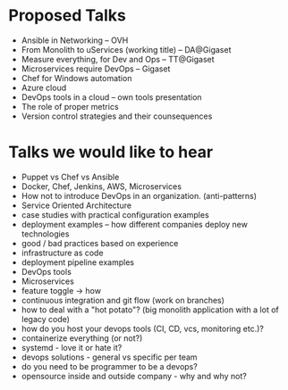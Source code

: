 Proposed Talks
==============
- Ansible in Networking – OVH
- From Monolith to uServices (working title) – DA@Gigaset
- Measure everything, for Dev and Ops – TT@Gigaset
- Microservices require DevOps – Gigaset
- Chef for Windows automation
- Azure cloud
- DevOps tools in a cloud – own tools presentation
- The role of proper metrics
- Version control strategies and their counsequences

Talks we would like to hear
===========================
- Puppet vs Chef vs Ansible
- Docker, Chef, Jenkins, AWS, Microservices
- How not to introduce DevOps in an organization. (anti-patterns)
- Service Oriented Architecture
- case studies with practical configuration examples
- deployment examples – how different companies deploy new technologies
- good / bad practices based on experience
- infrastructure as code
- deployment pipeline examples
- DevOps tools
- Microservices
- feature toggle -> how
- continuous integration and git flow (work on branches)
- how to deal with a "hot potato"? (big monolith application with a lot of legacy code)
- how do you host your devops tools (CI, CD, vcs, monitoring etc.)?
- containerize everything (or not?)
- systemd - love it or hate it?
- devops solutions - general vs specific per team
- do you need to be programmer to be a devops?
- opensource inside and outside company - why and why not?
